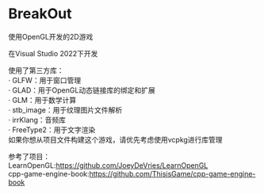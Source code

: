 # BreakOut  

使用OpenGL开发的2D游戏  

在Visual Studio 2022下开发  

使用了第三方库：  
· GLFW：用于窗口管理  
· GLAD：用于OpenGL动态链接库的绑定和扩展  
· GLM：用于数学计算  
· stb_image：用于纹理图片文件解析  
· irrKlang：音频库  
· FreeType2：用于文字渲染  
如果你想从项目文件构建这个游戏，请优先考虑使用vcpkg进行库管理  

参考了项目：  
LearnOpenGL:https://github.com/JoeyDeVries/LearnOpenGL  
cpp-game-engine-book:https://github.com/ThisisGame/cpp-game-engine-book  

